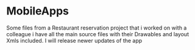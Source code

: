 # MobileApps
Some files from a Restaurant reservation project that i worked on with a colleague
i have all the main source files with their Drawables and layout Xmls included. 
I will release newer updates of the app
